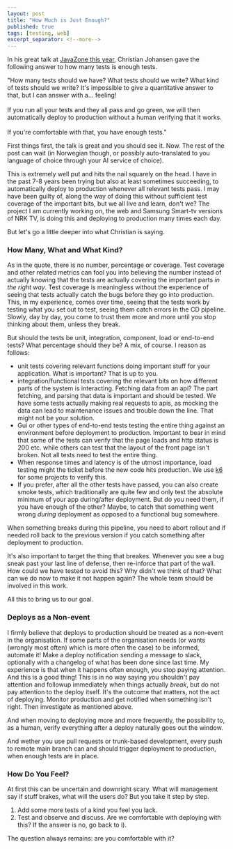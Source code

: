 ```yaml
---
layout: post
title: "How Much is Just Enough?"
published: true
tags: [testing, web]
excerpt_separator: <!--more-->
---
```


In his great talk at [JavaZone this year](https://2024.javazone.no/program/944da7b7-9c3f-414a-8368-e0d21be9aba3), Christian Johansen gave the following answer to how many tests is enough tests. 

<p class="quote">"How many tests should we have? What tests should we write? What kind of tests should we write? It's impossible to give a quantitative answer to that, but I can answer with a... feeling!<br/><br/>
If you run all your tests and they all pass and go green, we will then automatically deploy to production without a human verifying that it works. <br/><br/>If you're comfortable with that, you have enough tests."</p>
<!--more-->

First things first, the talk is great and you should see it. Now. The rest of the post can wait (in Norwegian though, or possibly auto-translated to you language of choice through your AI service of choice). 

This is extremely well put and hits the nail squarely on the head. I have in the past 7-8 years been trying but also at least sometimes succeeding, to automatically deploy to production whenever all relevant tests pass. I may have been guilty of, along the way of doing this without sufficient test coverage of the important bits, but we all live and learn, don't we? The project I am currently working on, the web and Samsung Smart-tv versions of NRK TV, is doing this and deploying to production many times each day. 

But let's go a little deeper into what Christian is saying. 

### How Many, What and What Kind?

As in the quote, there is no number, percentage or coverage. Test coverage and other related metrics can fool you into believing the number instead of actually knowing that the tests are actually covering the important parts _in the right way_. Test coverage is meaningless without the experience of seeing that tests actually catch the bugs before they go into production. This, in my experience, comes over time, seeing that the tests work by testing what you set out to test, seeing them catch errors in the CD pipeline. Slowly, day by day, you come to trust them more and more until you stop thinking about them, unless they break. 

But should the tests be unit, integration, component, load or end-to-end tests? What percentage should they be? A mix, of course. I reason as follows:

- unit tests covering relevant functions doing important stuff for your application. What is important? That is up to you.
- integration/functional tests covering the relevant bits on how different parts of the system is interacting. Fetching data from an api? The part fetching, and parsing that data is important and should be tested. We have some tests actually making real requests to apis, as mocking the data can lead to maintenance issues and trouble down the line. That might not be your solution. 
- Gui or other types of end-to-end tests testing the entire thing against an environment before deployment to production. Important to bear in mind that some of the tests can verify that the page loads and http status is 200 etc. while others can test that the layout of the front page isn't broken. Not all tests need to test the entire thing.
- When response times and latency is of the utmost importance, load testing might the ticket before the new code hits production. We use [k6](https://k6.io/) for some projects to verify this.  
- If you prefer, after all the other tests have passed, you can also create smoke tests, which traditionally are quite few and only test the absolute minimum of your app during/after deployment. But do you need them, if you have enough of the other? Maybe, to catch that something went wrong _during_ deployment as opposed to a functional bug somewhere. 

When something breaks during this pipeline, you need to abort rollout and if needed roll back to the previous version if you catch something after deployment to production. 

It's also important to target the thing that breakes. Whenever you see a bug sneak past your last line of defense, then re-inforce that part of the wall. How could we have tested to avoid this? Why didn't we think of that? What can we do now to make it not happen again? The whole team should be involved in this work. 

All this to bring us to our goal.

### Deploys as a Non-event

I firmly believe that deploys to production should be treated as a non-event in the organisation. If some parts of the organisation needs (or wants (wrongly most often) which is more often the case) to be informed, automate it! Make a deploy notification sending a message to slack, optionally with a changelog of what has been done since last time. My experience is that when it happens often enough, you stop paying attention. And this is a good thing! This is in no way saying you shouldn't pay attention and followup immediately when things actually _break_, but do not pay attention to the deploy itself. It's the outcome that matters, not the act of deploying. Monitor production and get notified when something isn't right. Then investigate as mentioned above. 

And when moving to deploying more and more frequently, the possibility to, as a human, verify everything after a deploy naturally goes out the window. 

And wether you use pull requests or trunk-based development, every push to remote main branch can and should trigger deployment to production, when enough tests are in place. 

### How Do You Feel?

At first this can be uncertain and downright scary. What will management say if stuff brakes, what will the users do? But you take it step by step. 

1. Add some more tests of a kind you feel you lack.
2. Test and observe and discuss. Are we comfortable with deploying with this? If the answer is no, go back to i). 

The question always remains: are you comfortable with it?





